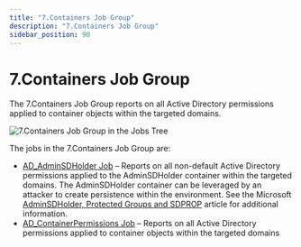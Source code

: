 ```yaml
---
title: "7.Containers Job Group"
description: "7.Containers Job Group"
sidebar_position: 90
---
```


# 7.Containers Job Group

The 7.Containers Job Group reports on all Active Directory permissions applied to container objects
within the targeted domains.

![7.Containers Job Group in the Jobs Tree](/img/product_docs/accessanalyzer/12.0/solutions/activedirectorypermissionsanalyzer/containers/jobstree.webp)

The jobs in the 7.Containers Job Group are:

- [AD_AdminSDHolder Job](/docs/accessanalyzer/12.0/solutions/activedirectorypermissionsanalyzer/containers/ad_adminsdholder.md) – Reports on all non-default Active Directory
  permissions applied to the AdminSDHolder container within the targeted domains. The AdminSDHolder
  container can be leveraged by an attacker to create persistence within the environment. See the
  Microsoft
  [AdminSDHolder, Protected Groups and SDPROP](https://technet.microsoft.com/en-us/library/2009.09.sdadminholder.aspx)
  article for additional information.
- [AD_ContainerPermissions Job](/docs/accessanalyzer/12.0/solutions/activedirectorypermissionsanalyzer/containers/ad_containerpermissions.md) – Reports on all Active Directory
  permissions applied to container objects within the targeted domains
